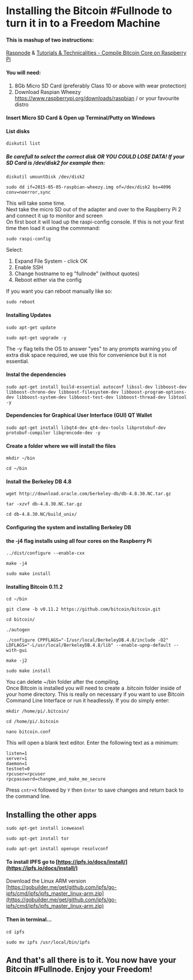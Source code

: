 # Installing the Bitcoin #Fullnode to turn it in to a Freedom Machine
#### This is mashup of two instructions:
[Raspnode](http://raspnode.com/diyBitcoin.html) & [Tutorials & Technicalities - Compile Bitcoin Core on Raspberry Pi](http://blog.pryds.eu/2014/06/compile-bitcoin-core-on-raspberry-pi.html)

#### You will need:
1. 8Gb Micro SD Card (preferably Class 10 or above with wear protection)
2. Download Raspian Wheezy https://www.raspberrypi.org/downloads/raspbian / or your favourite distro

#### Insert Micro SD Card & Open up Terminal/Putty on Windows

#### List disks
```
diskutil list
````

##### Be carefull to select the correct disk OR YOU COULD LOSE DATA! If your SD Card is /dev/disk2 for example then:
```
diskutil umountDisk /dev/disk2
```  
```
sudo dd if=2015-05-05-raspbian-wheezy.img of=/dev/disk2 bs=4096 conv=noerror,sync
```   

This will take some time.  
Next take the micro SD out of the adapter and over to the Raspberry Pi 2 and connect it up to monitor and screen  
On first boot it will load up the raspi-config console. If this is not your first time then load it using the commmand:
```
sudo raspi-config
```
Select:  
1. Expand File System - click OK
2. Enable SSH
3. Change hostname to eg "fullnode" (without quotes)  
4. Reboot either via the config 

If you want you can reboot manually like so:
```
sudo reboot
```
#### Installing Updates

```
sudo apt-get update
```  
```
sudo apt-get upgrade -y
```  
The -y flag tells the OS to answer "yes" to any prompts warning you of extra disk space required, we use this for convenience but it is not essential.  

#### Instal the dependencies
```
sudo apt-get install build-essential autoconf libssl-dev libboost-dev libboost-chrono-dev libboost-filesystem-dev libboost-program-options-dev libboost-system-dev libboost-test-dev libboost-thread-dev libtool -y
```

#### Dependencies for Graphical User Interface (GUI) QT Wallet
```
sudo apt-get install libqt4-dev qt4-dev-tools libprotobuf-dev protobuf-compiler libqrencode-dev -y
```

#### Create a folder where we will install the files
```
mkdir ~/bin
```  
```
cd ~/bin
```

#### Install the Berkeley DB 4.8
```
wget http://download.oracle.com/berkeley-db/db-4.8.30.NC.tar.gz
```  
```
tar -xzvf db-4.8.30.NC.tar.gz
```  
```
cd db-4.8.30.NC/build_unix/
```  

#### Configuring the system and installing Berkeley DB  
#### the -j4 flag installs using all four cores on the Raspberry Pi  
```
../dist/configure --enable-cxx
```  
```
make -j4
```  
```
sudo make install
```  

#### Installing Bitcoin 0.11.2
```
cd ~/bin
```   
```
git clone -b v0.11.2 https://github.com/bitcoin/bitcoin.git
```  
```
cd bitcoin/
```  
```
./autogen
```  
```
./configure CPPFLAGS="-I/usr/local/BerkeleyDB.4.8/include -O2" LDFLAGS="-L/usr/local/BerkeleyDB.4.8/lib" --enable-upnp-default --with-gui
```

```
make -j2
``` 
```
sudo make install
```  

You can delete ~/bin folder after the compiling.  
Once Bitcoin is installed you will need to create a .bitcoin folder inside of your home directory. This is really on necessary if you want to use Bitcoin Command Line Interface or run it headlessly. If you do simply enter:  
```
mkdir /home/pi/.bitcoin/
```   
```
cd /home/pi/.bitcoin
```  
```
nano bitcoin.conf
```  
This will open a blank text editor. Enter the following text as a minimum:
```
listen=1
server=1
daemon=1
testnet=0
rpcuser=rpcuser
rpcpassword=changme_and_make_me_secure
```
Press ```cntr+X``` followed by ```Y``` then ```Enter``` to save changes and return back to the command line.

## Installing the other apps

```
sudo apt-get install iceweasel
```  
```
sudo apt-get install tor
```  
```
sudo apt-get install openvpn resolvconf
```  

#### To install IPFS go to [https://ipfs.io/docs/install/](https://ipfs.io/docs/install/)
Download the Linux ARM version [https://gobuilder.me/get/github.com/ipfs/go-ipfs/cmd/ipfs/ipfs_master_linux-arm.zip](https://gobuilder.me/get/github.com/ipfs/go-ipfs/cmd/ipfs/ipfs_master_linux-arm.zip)
#### Then in terminal...
```
cd ipfs
```  
```
sudo mv ipfs /usr/local/bin/ipfs
```

## And that's all there is to it. You now have your Bitcoin #Fullnode. Enjoy your Freedom!
